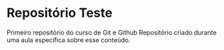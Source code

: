 # Repositório Teste
 Primeiro repositório do curso de Git e Github
 Repositório criado durante uma aula específica sobre esse conteúdo.